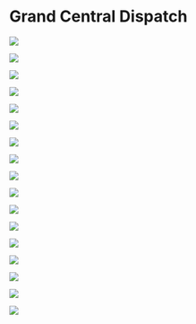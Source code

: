# Grand Central Dispatch


![](../LibrarypPictures/RunNet/03-GCD/幻灯片01.jpg)

![](../LibrarypPictures/RunNet/03-GCD/幻灯片02.jpg)

![](../LibrarypPictures/RunNet/03-GCD/幻灯片03.jpg)

![](../LibrarypPictures/RunNet/03-GCD/幻灯片04.jpg)

![](../LibrarypPictures/RunNet/03-GCD/幻灯片05.jpg)

![](../LibrarypPictures/RunNet/03-GCD/幻灯片06.jpg)

![](../LibrarypPictures/RunNet/03-GCD/幻灯片07.jpg)

![](../LibrarypPictures/RunNet/03-GCD/幻灯片08.jpg)

![](../LibrarypPictures/RunNet/03-GCD/幻灯片09.jpg)

![](../LibrarypPictures/RunNet/03-GCD/幻灯片10.jpg)

![](../LibrarypPictures/RunNet/03-GCD/幻灯片11.jpg)

![](../LibrarypPictures/RunNet/03-GCD/幻灯片12.jpg)

![](../LibrarypPictures/RunNet/03-GCD/幻灯片13.jpg)

![](../LibrarypPictures/RunNet/03-GCD/幻灯片14.jpg)

![](../LibrarypPictures/RunNet/03-GCD/幻灯片15.jpg)

![](../LibrarypPictures/RunNet/03-GCD/幻灯片16.jpg)

![](../LibrarypPictures/RunNet/03-GCD/幻灯片17.jpg)

